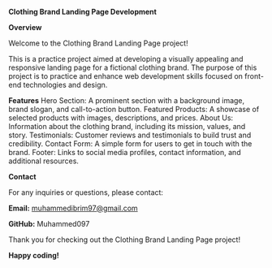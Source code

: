**Clothing Brand Landing Page Development**

**Overview**

Welcome to the Clothing Brand Landing Page project! 

This is a practice project aimed at developing a visually appealing and responsive landing page for a fictional clothing brand. The purpose of this project is to practice and enhance web development skills focused on 
front-end technologies and design.

**Features**
Hero Section: A prominent section with a background image, brand slogan, and call-to-action button.
Featured Products: A showcase of selected products with images, descriptions, and prices.
About Us: Information about the clothing brand, including its mission, values, and story.
Testimonials: Customer reviews and testimonials to build trust and credibility.
Contact Form: A simple form for users to get in touch with the brand.
Footer: Links to social media profiles, contact information, and additional resources.

**Contact**

For any inquiries or questions, please contact:

**Email:** muhammedibrim97@gmail.com

**GitHub:** Muhammed097

Thank you for checking out the Clothing Brand Landing Page project! 

**Happy coding!**
